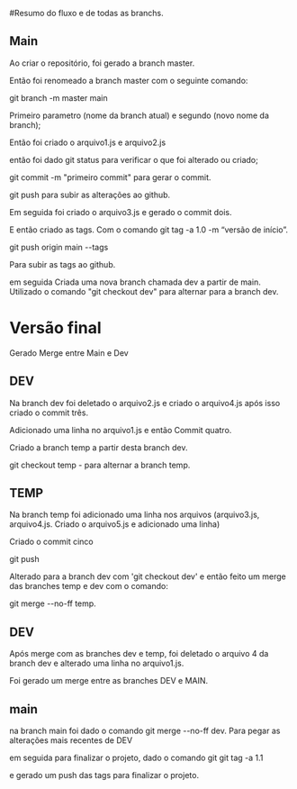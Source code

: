 #Resumo do fluxo e de todas as branchs.

## Main
Ao criar o repositório, foi gerado a branch master.

Então foi renomeado a branch master
com o seguinte comando: 


git branch -m master main

Primeiro parametro (nome da branch atual) e segundo (novo nome da branch);

Então foi criado o arquivo1.js e arquivo2.js

então foi dado git status para verificar o que foi alterado ou criado;

git commit -m "primeiro commit" para gerar o commit.

git push para subir as alterações ao github.

Em seguida foi criado o arquivo3.js e gerado o commit dois.

E então criado as tags.
Com o comando
git tag -a 1.0 -m “versão de início”.

git push origin main --tags

Para subir as tags ao github.

em seguida 
Criada uma nova branch chamada dev a partir de main.
Utilizado o comando "git checkout dev" para alternar para a branch dev.


# Versão final

 Gerado Merge entre Main e Dev
## DEV

Na branch dev foi deletado o arquivo2.js e criado o arquivo4.js
após isso criado o commit três.


 Adicionado uma linha no arquivo1.js e então Commit quatro.


Criado a branch temp a partir desta branch dev.

git checkout temp - para alternar a branch temp.


## TEMP

Na branch temp foi adicionado uma linha nos arquivos (arquivo3.js, arquivo4.js. Criado o arquivo5.js e adicionado uma linha)

Criado o commit cinco

git push 

Alterado para a branch dev com 'git checkout dev' e então feito um merge das branches temp e dev com o comando:

git merge --no-ff temp.


## DEV
Após merge com as branches dev e temp, foi deletado o arquivo 4 da branch dev e alterado uma linha no arquivo1.js.

Foi gerado um merge entre as branches DEV e MAIN.

## main

na branch main foi dado o comando git merge --no-ff dev. Para pegar as alterações mais recentes de DEV

em seguida para finalizar o projeto, dado o comando git git tag -a 1.1

e gerado um push das tags para finalizar o projeto.


